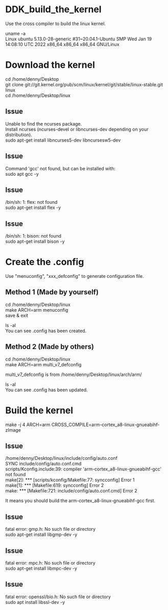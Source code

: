 # DDK_build_the_kernel
Use the cross compiler to build the linux kernel. &nbsp;

uname -a <br/>
Linux ubuntu 5.13.0-28-generic #31~20.04.1-Ubuntu SMP Wed Jan 19 14:08:10 UTC 2022 x86_64 x86_64 x86_64 GNU/Linux &nbsp;

# Download the kernel
cd /home/denny/Desktop <br/>
git clone git://git.kernel.org/pub/scm/linux/kernel/git/stable/linux-stable.git linux <br/>
cd /home/denny/Desktop/linux &nbsp;

## Issue
Unable to find the ncurses package. <br/>
Install ncurses (ncurses-devel or libncurses-dev depending on your distribution). <br/>
sudo apt-get install libncurses5-dev libncursesw5-dev  &nbsp;

## Issue
Command 'gcc' not found, but can be installed with: <br/>
sudo apt gcc -y &nbsp;

## Issue
/bin/sh: 1: flex: not found <br/>
sudo apt-get install flex -y &nbsp;

## Issue
/bin/sh: 1: bison: not found <br/>
sudo apt-get install bison -y &nbsp;

# Create the .config
Use "menuconfig", "xxx_defconfig" to generate configuration file. &nbsp;

## Method 1 (Made by yourself)
cd /home/denny/Desktop/linux <br/>
make ARCH=arm menuconfig <br/>
save & exit &nbsp;

ls -al <br/>
You can see .config has been created. &nbsp;

## Method 2 (Made by others)
cd /home/denny/Desktop/linux <br/>
make ARCH=arm multi_v7_defconfig &nbsp;

multi_v7_defconfig is from /home/denny/Desktop/linux/arch/arm/ &nbsp;

ls -al <br/>
You can see .config has been updated. &nbsp;

# Build the kernel
make -j 4 ARCH=arm CROSS_COMPILE=arm-cortex_a8-linux-gnueabihf- zImage &nbsp;

## Issue
/home/denny/Desktop/linux/include/config/auto.conf <br/>
  SYNC    include/config/auto.conf.cmd <br/>
scripts/Kconfig.include:39: compiler 'arm-cortex_a8-linux-gnueabihf-gcc' not found <br/>
make[2]: *** [scripts/kconfig/Makefile:77: syncconfig] Error 1 <br/>
make[1]: *** [Makefile:619: syncconfig] Error 2 <br/>
make: *** [Makefile:721: include/config/auto.conf.cmd] Error 2 &nbsp;

It means you should build the arm-cortex_a8-linux-gnueabihf-gcc first. &nbsp;

## Issue
fatal error: gmp.h: No such file or directory <br/>
sudo apt-get install libgmp-dev -y &nbsp;

## Issue
fatal error: mpc.h: No such file or directory <br/>
sudo apt-get install libmpc-dev -y &nbsp;

## Issue
fatal error: openssl/bio.h: No such file or directory <br/>
sudo apt install libssl-dev -y &nbsp;
